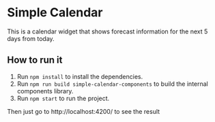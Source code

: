 # Simple Calendar

This is a calendar widget that shows forecast information for the next 5 days from today.

## How to run it

1. Run `npm install` to install the dependencies. 
1. Run `npm run build simple-calendar-components` to build the internal components library.
1. Run `npm start` to run the project.

Then just go to http://localhost:4200/ to see the result
